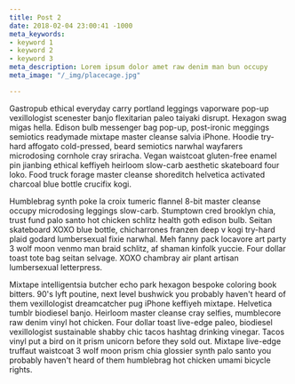 ```yaml
---
title: Post 2
date: 2018-02-04 23:00:41 -1000
meta_keywords:
- keyword 1
- keyword 2
- keyword 3
meta_description: Lorem ipsum dolor amet raw denim man bun occupy
meta_image: "/_img/placecage.jpg"

---
```

Gastropub ethical everyday carry portland leggings vaporware pop-up vexillologist scenester banjo flexitarian paleo taiyaki disrupt. Hexagon swag migas hella. Edison bulb messenger bag pop-up, post-ironic meggings semiotics readymade mixtape master cleanse salvia iPhone. Hoodie try-hard affogato cold-pressed, beard semiotics narwhal wayfarers microdosing cornhole cray sriracha. Vegan waistcoat gluten-free enamel pin jianbing ethical keffiyeh heirloom slow-carb aesthetic skateboard four loko. Food truck forage master cleanse shoreditch helvetica activated charcoal blue bottle crucifix kogi.

Humblebrag synth poke la croix tumeric flannel 8-bit master cleanse occupy microdosing leggings slow-carb. Stumptown cred brooklyn chia, trust fund palo santo hot chicken schlitz health goth edison bulb. Seitan skateboard XOXO blue bottle, chicharrones franzen deep v kogi try-hard plaid godard lumbersexual fixie narwhal. Meh fanny pack locavore art party 3 wolf moon venmo man braid schlitz, af shaman kinfolk yuccie. Four dollar toast tote bag seitan selvage. XOXO chambray air plant artisan lumbersexual letterpress.

Mixtape intelligentsia butcher echo park hexagon bespoke coloring book bitters. 90's lyft poutine, next level bushwick you probably haven't heard of them vexillologist dreamcatcher pug iPhone keffiyeh mixtape. Helvetica tumblr biodiesel banjo. Heirloom master cleanse cray selfies, mumblecore raw denim vinyl hot chicken. Four dollar toast live-edge paleo, biodiesel vexillologist sustainable shabby chic tacos hashtag drinking vinegar. Tacos vinyl put a bird on it prism unicorn before they sold out. Mixtape live-edge truffaut waistcoat 3 wolf moon prism chia glossier synth palo santo you probably haven't heard of them humblebrag hot chicken umami bicycle rights.